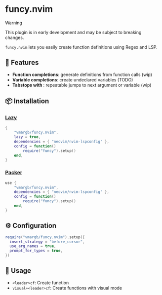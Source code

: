 # funcy.nvim
> [!WARNING]
> This plugin is in early development and may be subject to breaking changes.

`funcy.nvim` lets you easily create function definitions using Regex and LSP.

## 🌟 Features
- **Function completions**: generate definitions from function calls (wip)
- **Variable completions**: create undeclared variables (TODO)
- **Tabstops with <Tab>**: repeatable jumps to next argument or variable (wip)

## 📦 Installation

### [Lazy](https://github.com/folke/lazy.nvim)
```lua
{
    "vmargb/funcy.nvim",
    lazy = true,
    dependencies = { "neovim/nvim-lspconfig" },
    config = function()
        require("funcy").setup()
    end,
}
```

### [Packer](https://github.com/wbthomason/packer.nvim)
```lua
use {
    "vmargb/funcy.nvim",
    dependencies = { "neovim/nvim-lspconfig" },
    config = function()
        require("funcy").setup()
    end,
}
```

## ⚙️ Configuration
```lua
require("vmargb/funcy.nvim").setup({
  insert_strategy = "before_cursor",
  use_arg_names = true,
  prompt_for_types = true,
})
```

## 🚀 Usage
- `<leader>cf`: Create function
- `visual+<leader>cf`: Create functions with visual mode

